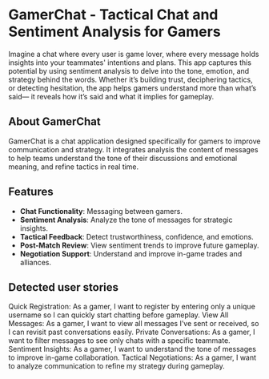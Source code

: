# GamerChat - Tactical Chat and Sentiment Analysis for Gamers

Imagine a chat where every user is game lover, where every message holds insights into your teammates' intentions and plans. This app captures this potential by using sentiment analysis to delve into the tone, emotion, and strategy behind the words. Whether it’s building trust, deciphering tactics, or detecting hesitation, the app helps gamers understand more than what’s said— it reveals how it’s said and what it implies for gameplay.

## About GamerChat
GamerChat is a chat application designed specifically for gamers to improve communication and strategy. It integrates analysis the content of messages to help teams understand the tone of their discussions and emotional meaning, and refine tactics in real time. 

## Features
- **Chat Functionality**: Messaging between gamers.
- **Sentiment Analysis**: Analyze the tone of messages for strategic insights.
- **Tactical Feedback**: Detect trustworthiness, confidence, and emotions.
- **Post-Match Review**: View sentiment trends to improve future gameplay.
- **Negotiation Support**: Understand and improve in-game trades and alliances.

## Detected user stories
Quick Registration:
As a gamer, I want to register by entering only a unique username so I can quickly start chatting before gameplay.
View All Messages:
As a gamer, I want to view all messages I’ve sent or received, so I can revisit past conversations easily.
Private Conversations:
As a gamer, I want to filter messages to see only chats with a specific teammate.
Sentiment Insights:
As a gamer, I want to understand the tone of messages to improve in-game collaboration.
Tactical Negotiations:
As a gamer, I want to analyze communication to refine my strategy during gameplay.